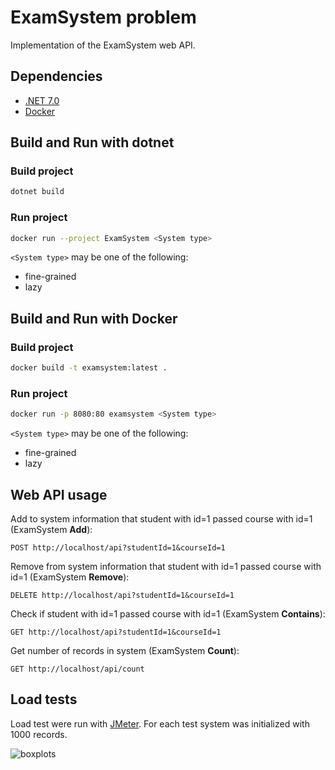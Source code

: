 # ExamSystem problem

Implementation of the ExamSystem web API.

## Dependencies

- [.NET 7.0](https://dotnet.microsoft.com/en-us/download/dotnet/7.0)
- [Docker](https://www.docker.com/)

## Build and Run with dotnet

### Build project

```sh
dotnet build
```

### Run project

```sh
docker run --project ExamSystem <System type>
```

`<System type>` may be one of the following:

- fine-grained
- lazy

## Build and Run with Docker

### Build project

```sh
docker build -t examsystem:latest .
```

### Run project

```sh
docker run -p 8080:80 examsystem <System type>
```
`<System type>` may be one of the following:

- fine-grained
- lazy

## Web API usage

Add to system information that student with id=1 passed course with id=1 (ExamSystem **Add**):
```http request
POST http://localhost/api?studentId=1&courseId=1
```

Remove from system information that student with id=1 passed course with id=1 (ExamSystem **Remove**):
```http request
DELETE http://localhost/api?studentId=1&courseId=1
```
Check if student with id=1 passed course with id=1 (ExamSystem **Contains**):
```http request
GET http://localhost/api?studentId=1&courseId=1
```
Get number of records in system (ExamSystem **Count**):
```http request
GET http://localhost/api/count
```
## Load tests
Load test were run with [JMeter](https://jmeter.apache.org/). For each test system was initialized with 1000 records.

![boxplots](LoadTest/boxplots.jpg)
